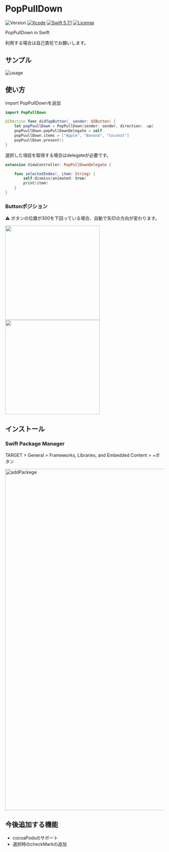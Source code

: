 # PopPullDown

![Version](https://img.shields.io/badge/Version-0.1.0-important)
[![Xcode](https://img.shields.io/badge/Xcode-14.1-blue.svg)](https://developer.apple.com/xcode) 
[![Swift 5.7.1](https://img.shields.io/badge/Swift-5.7.1-blue.svg?style=flat)](https://swift.org/)
[![License](https://img.shields.io/github/license/chanjima/PopPullDOwn)](https://github.com/chanjima/PopPullDown/blob/main/LICENSE)


PopPullDown in Swift

利用する場合は自己責任でお願いします。

## サンプル
![usage](https://user-images.githubusercontent.com/120774845/208463212-780de7c1-3057-4ad5-827e-134df7a15ec0.gif)

## 使い方

import PopPullDownを追加

``` viewController.swift
import PopPullDown

@IBAction func didTapButton(_ sender: UIButton) {
    let popPuullDown = PopPullDown(sender: sender, direction: .up)
    popPuullDown.popPullDownDelegate = self
    popPuullDown.items = ["Apple", "Banana", "Coconut"]
    popPuullDown.present()
}
```

選択した項目を取得する場合はdelegateが必要です。

``` viewController.swift
extension ViewController: PopPullDownDelegate {

    func selectedIndex(_ item: String) {
        self.dismiss(animated: true)
        print(item)
    }
}
``` 

### Buttonポジション

⚠️ ボタンの位置が300を下回っている場合、自動で矢印の方向が変わります。

<img width="300" src= https://user-images.githubusercontent.com/120774845/208464691-0b43f471-a10f-4232-aaa4-93378fcd5259.png> <img width="300" src= https://user-images.githubusercontent.com/120774845/208464745-3bb5ae4c-6080-4c51-9993-10098feaaefa.png>

## インストール

### Swift Package Manager 

TARGET > General > Frameworks, Libraries, and Embedded Content > +ボタン

<img width="1085" alt="addPackege" src="https://user-images.githubusercontent.com/120774845/208467930-2ee53038-3ff7-464b-a1a0-1fee1d46ee36.png">


## 今後追加する機能

- cocoaPodsのサポート
- 選択時のcheckMarkの追加
